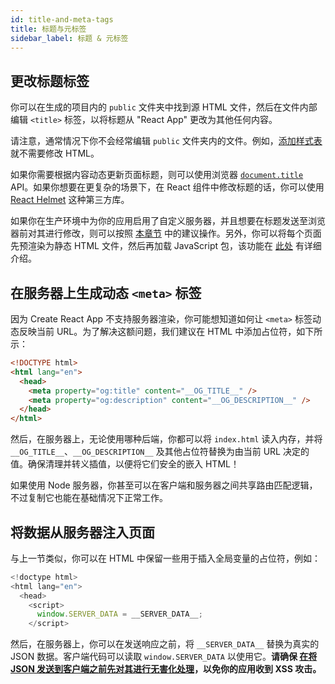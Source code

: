 ```yaml
---
id: title-and-meta-tags
title: 标题与元标签
sidebar_label: 标题 & 元标签
---
```


## 更改标题标签

你可以在生成的项目内的 `public` 文件夹中找到源 HTML 文件，然后在文件内部编辑 `<title>` 标签，以将标题从 "React App" 更改为其他任何内容。

请注意，通常情况下你不会经常编辑 `public` 文件夹内的文件。例如，[添加样式表](adding-a-stylesheet.md) 就不需要修改 HTML。

如果你需要根据内容动态更新页面标题，则可以使用浏览器 [`document.title`](https://developer.mozilla.org/en-US/docs/Web/API/Document/title) API。如果你想要在更复杂的场景下，在 React 组件中修改标题的话，你可以使用 [React Helmet](https://github.com/nfl/react-helmet) 这种第三方库。

如果你在生产环境中为你的应用启用了自定义服务器，并且想要在标题发送至浏览器前对其进行修改，则可以按照 [本章节](#generating-dynamic-meta-tags-on-the-server) 中的建议操作。另外，你可以将每个页面先预渲染为静态 HTML 文件，然后再加载 JavaScript 包，该功能在 [此处](pre-rendering-into-static-html-files.md) 有详细介绍。

## 在服务器上生成动态 `<meta>` 标签

因为 Create React App 不支持服务器渲染，你可能想知道如何让 `<meta>` 标签动态反映当前 URL。为了解决这额问题，我们建议在 HTML 中添加占位符，如下所示：

```html
<!DOCTYPE html>
<html lang="en">
  <head>
    <meta property="og:title" content="__OG_TITLE__" />
    <meta property="og:description" content="__OG_DESCRIPTION__" />
  </head>
</html>
```

然后，在服务器上，无论使用哪种后端，你都可以将 `index.html` 读入内存，并将 `__OG_TITLE__`、`__OG_DESCRIPTION__` 及其他占位符替换为由当前 URL 决定的值。确保清理并转义插值，以便将它们安全的嵌入 HTML！

如果使用 Node 服务器，你甚至可以在客户端和服务器之间共享路由匹配逻辑，不过复制它也能在基础情况下正常工作。

## 将数据从服务器注入页面

与上一节类似，你可以在 HTML 中保留一些用于插入全局变量的占位符，例如：

```js
<!doctype html>
<html lang="en">
  <head>
    <script>
      window.SERVER_DATA = __SERVER_DATA__;
    </script>
```

然后，在服务器上，你可以在发送响应之前，将 `__SERVER_DATA__` 替换为真实的 JSON 数据。客户端代码可以读取 `window.SERVER_DATA` 以使用它。**请确保 [在将 JSON 发送到客户端之前先对其进行无害化处理](https://medium.com/node-security/the-most-common-xss-vulnerability-in-react-js-applications-2bdffbcc1fa0)，以免你的应用收到 XSS 攻击。**
